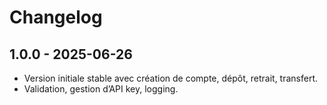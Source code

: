 # Changelog

## 1.0.0 - 2025-06-26
- Version initiale stable avec création de compte, dépôt, retrait, transfert.
- Validation, gestion d’API key, logging.
